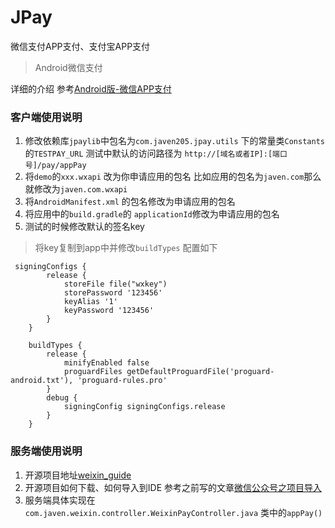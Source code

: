 # JPay
微信支付APP支付、支付宝APP支付

> Android微信支付


详细的介绍 参考[Android版-微信APP支付](http://www.jianshu.com/p/febf7c2eea82)

### 客户端使用说明

 1. 修改依赖库`jpaylib`中包名为`com.javen205.jpay.utils` 下的常量类`Constants`的`TESTPAY_URL` 测试中默认的访问路径为
`http://[域名或者IP]:[端口号]/pay/appPay`
 2. 将`demo`的`xxx.wxapi` 改为你申请应用的包名 比如应用的包名为`javen.com`那么就修改为`javen.com.wxapi`
 3. 将`AndroidManifest.xml` 的包名修改为申请应用的包名
 4. 将应用中的`build.gradle`的 `applicationId`修改为申请应用的包名
 5. 测试的时候修改默认的签名key
> 将key复制到app中并修改`buildTypes` 配置如下
```
 signingConfigs {
        release {
            storeFile file("wxkey")
            storePassword '123456'
            keyAlias '1'
            keyPassword '123456'
        }
    }

    buildTypes {
        release {
            minifyEnabled false
            proguardFiles getDefaultProguardFile('proguard-android.txt'), 'proguard-rules.pro'
        }
        debug {
            signingConfig signingConfigs.release
        }
    }
```

### 服务端使用说明

1. 开源项目地址[weixin_guide](http://git.oschina.net/javen205/weixin_guide)
2. 开源项目如何下载、如何导入到IDE 参考之前写的文章[微信公众号之项目导入](http://www.jianshu.com/p/ab209e163614)
3. 服务端具体实现在`com.javen.weixin.controller.WeixinPayController.java` 类中的`appPay()`